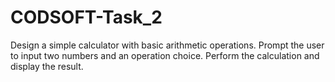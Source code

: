 # CODSOFT-Task_2
Design a simple calculator with basic arithmetic operations. Prompt the user to input two numbers and an operation choice.  Perform the calculation and display the result.
